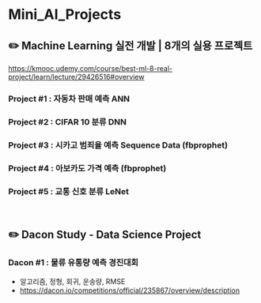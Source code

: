 # Mini_AI_Projects

##  :pencil2:   Machine Learning 실전 개발 | 8개의 실용 프로젝트
https://kmooc.udemy.com/course/best-ml-8-real-project/learn/lecture/29426516#overview

### Project #1 : 자동차 판매 예측 ANN

### Project #2 : CIFAR 10 분류 DNN

### Project #3 : 시카고 범죄율 예측 Sequence Data (fbprophet)

### Project #4 : 아보카도 가격 예측 (fbprophet) 

### Project #5 : 교통 신호 분류 LeNet

<br>

##  :pencil2:   Dacon Study - Data Science Project

### Dacon #1 : 물류 유통량 예측 경진대회
- 알고리즘, 정형, 회귀, 운송량, RMSE
- https://dacon.io/competitions/official/235867/overview/description
